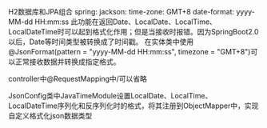 H2数据库和JPA组合
spring:
  jackson:
    time-zone: GMT+8
    date-format: yyyy-MM-dd HH:mm:ss
此功能在返回Date、LocalDate、LocalTime、LocalDateTime时可以起到格式化作用；但是当接收时报错。因为SpringBoot2.0以后，Date等时间类型被转换成了时间戳。
在实体类中使用@JsonFormat(pattern = "yyyy-MM-dd HH:mm:ss", timezone = "GMT+8")可以正常接收数据并转换成指定格式。

controller中@RequestMapping中/可以省略

JsonConfig类中JavaTimeModule设置LocalDate、LocalTime、LocalDateTime序列化和反序列化时的格式，将其注册到ObjectMapper中，实现自定义格式化json数据类型  